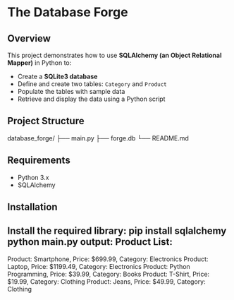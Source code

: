 # The Database Forge

## Overview
This project demonstrates how to use **SQLAlchemy (an Object Relational Mapper)** in Python to:

- Create a **SQLite3 database**
- Define and create two tables: `Category` and `Product`
- Populate the tables with sample data
- Retrieve and display the data using a Python script

## Project Structure

database_forge/
├── main.py 
├── forge.db 
└── README.md 

## Requirements

- Python 3.x
- SQLAlchemy

## Installation

Install the required library:
pip install sqlalchemy
python main.py
output:
Product List:
--------------------------------------------------
Product: Smartphone, Price: $699.99, Category: Electronics
Product: Laptop, Price: $1199.49, Category: Electronics
Product: Python Programming, Price: $39.99, Category: Books
Product: T-Shirt, Price: $19.99, Category: Clothing
Product: Jeans, Price: $49.99, Category: Clothing
